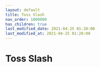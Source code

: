 ```yaml
---
layout: default
title: Toss Slash
nav_order: 1000000
has_children: true
last_modified_date: 2021-04-25 01:20:00
last_modified_at: 2021-04-25 01:20:00
---
```


# Toss Slash